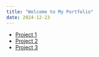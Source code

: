 ```yaml
---
title: "Welcome to My Portfolio"
date: 2024-12-23
---
```

<ul>
    <li><a href="https://github.com/danirahmanh21/NotebookApp/tree/main/notebook-app/dist">Project 1</a></li>
    <li><a href="https://github.com/danirahmanh21/BookShelfApp/blob/main/bookshelf-app/index.html">Project 2</a></li>
    <li><a href="https://github.com/danirahmanh21/Gallery/blob/main/Tugas/index.html">Project 3</a></li>
</ul>
